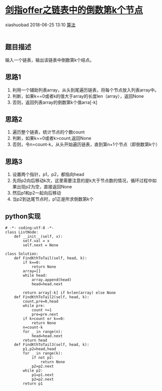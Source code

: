 <div class="blog-article">
    <h1><a href="p.html?p=算法/剑指offer之链表中的倒数第k个节点" class="title">剑指offer之链表中的倒数第k个节点</a></h1>
    <span class="author">xiashuobad</span>
    <span class="time">2018-06-25 13:10</span>
    <span><a href="tags.html?t=算法" class="tag">算法</a></span>
    </div>
<br/>

## 题目描述 ##
输入一个链表，输出该链表中倒数第k个结点。
## 思路1 ##
1. 利用一个辅助列表array，从头到尾遍历链表，将每个节点放入列表array中。
2. 判断，如果k==0或者k的值大于array的长度len（array），返回None
3. 否则，返回列表array的倒数第k个值arra[-k]

## 思路2 ##
1. 遍历整个链表，统计节点的个数count
2. 判断，如果k==0或者k>count,返回None
3. 否则，令n=count-k，从头开始遍历链表，直到第n+1个节点（即倒数第k个）

## 思路3 ##
1. 设置两个指针，p1，p2，都指向head
2. 先将p2向后移动k次，这里需要注意的是k大于节点数的情况，循环过程中如果出现p2为空，直接返回None
3. 然后p1和p2一起向后移动
4. 当p2到达尾节点时，p1正是所求倒数第k个

## python实现 ##
	# -*- coding:utf-8 -*-
	class ListNode:
	    def __init__(self, x):
	        self.val = x
	        self.next = None
	
	class Solution:
	    def FindKthToTail(self, head, k):
	        if k==0:
	            return None
	        array=[]
	        while head:
	            array.append(head)
	            head=head.next
	            
	        return array[-k] if k<len(array) else None    
	    def FindKthToTail2(self, head, k):
	        count,pre=0,head
	        while pre:
	            count +=1
	            pre=pre.next
	        if k>count or k==0:
	            return None
	        n=count-k
	        for _ in range(n):
	            head=head.next
	        return head
	    def FindKthToTail3(self, head, k):
	        p1,p2=head,head
	        for _ in range(k):
	            if not p2:
	                return None
	            p2=p2.next
	        while p2:
	            p1=p1.next
	            p2=p2.next
	        return p1
